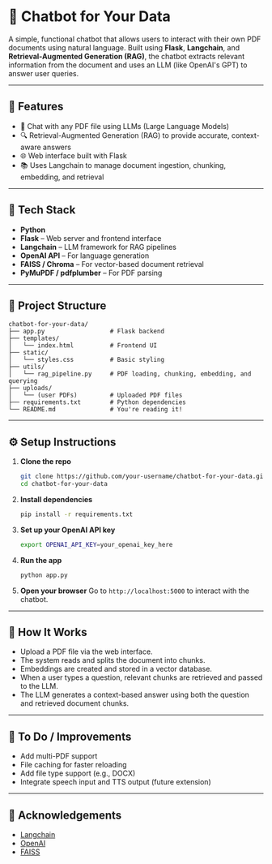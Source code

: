 # 📄 Chatbot for Your Data

A simple, functional chatbot that allows users to interact with their own PDF documents using natural language. Built using **Flask**, **Langchain**, and **Retrieval-Augmented Generation (RAG)**, the chatbot extracts relevant information from the document and uses an LLM (like OpenAI's GPT) to answer user queries.

---

## 🚀 Features

* 🧠 Chat with any PDF file using LLMs (Large Language Models)
* 🔍 Retrieval-Augmented Generation (RAG) to provide accurate, context-aware answers
* 🌐 Web interface built with Flask
* 📚 Uses Langchain to manage document ingestion, chunking, embedding, and retrieval

---

## 💠 Tech Stack

* **Python**
* **Flask** – Web server and frontend interface
* **Langchain** – LLM framework for RAG pipelines
* **OpenAI API** – For language generation
* **FAISS / Chroma** – For vector-based document retrieval
* **PyMuPDF / pdfplumber** – For PDF parsing

---

## 📂 Project Structure

```
chatbot-for-your-data/
├── app.py                  # Flask backend
├── templates/
│   └── index.html          # Frontend UI
├── static/
│   └── styles.css          # Basic styling
├── utils/
│   └── rag_pipeline.py     # PDF loading, chunking, embedding, and querying
├── uploads/
│   └── (user PDFs)         # Uploaded PDF files
├── requirements.txt        # Python dependencies
└── README.md               # You're reading it!
```

---

## ⚙️ Setup Instructions

1. **Clone the repo**

   ```bash
   git clone https://github.com/your-username/chatbot-for-your-data.git
   cd chatbot-for-your-data
   ```

2. **Install dependencies**

   ```bash
   pip install -r requirements.txt
   ```

3. **Set up your OpenAI API key**

   ```bash
   export OPENAI_API_KEY=your_openai_key_here
   ```

4. **Run the app**

   ```bash
   python app.py
   ```

5. **Open your browser** Go to `http://localhost:5000` to interact with the chatbot.

---

## 🧪 How It Works

* Upload a PDF file via the web interface.
* The system reads and splits the document into chunks.
* Embeddings are created and stored in a vector database.
* When a user types a question, relevant chunks are retrieved and passed to the LLM.
* The LLM generates a context-based answer using both the question and retrieved document chunks.

---

## 📌 To Do / Improvements

* Add multi-PDF support
* File caching for faster reloading
* Add file type support (e.g., DOCX)
* Integrate speech input and TTS output (future extension)
---

## 🙌 Acknowledgements

* [Langchain](https://www.langchain.com/)
* [OpenAI](https://openai.com/)
* [FAISS](https://github.com/facebookresearch/faiss)

